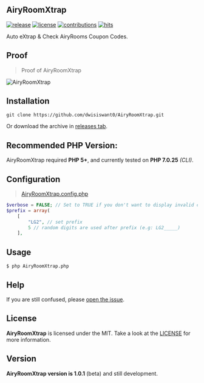 ## AiryRoomXtrap
[![release](https://img.shields.io/github/release/dwisiswant0/AiryRoomXtrap.svg)](https://github.com/dwisiswant0/AiryRoomXtrap/releases/)
[![license](https://img.shields.io/github/license/dwisiswant0/AiryRoomXtrap.svg)](https://github.com/dwisiswant0/AiryRoomXtrap/blob/master/LICENSE)
[![contributions](https://img.shields.io/badge/contributions-welcome-brightgreen.svg?style=flat)](https://github.com/dwisiswant0/AiryRoomXtrap/issues)
[![hits](http://hits.dwyl.com/dwisiswant0/AiryRoomXtrap.svg)](http://hits.dwyl.com/dwisiswant0/AiryRoomXtrap)

Auto eXtrap & Check AiryRooms Coupon Codes.

## Proof
> Proof of AiryRoomXtrap

![AiryRoomXtrap](https://user-images.githubusercontent.com/25837540/37998564-39b1f2c6-3249-11e8-88e4-c71ce90fafde.gif)

## Installation
```
git clone https://github.com/dwisiswant0/AiryRoomXtrap.git
```
Or download the archive in [releases tab](https://github.com/dwisiswant0/AiryRoomXtrap/releases).

## Recommended PHP Version:
AiryRoomXtrap required **PHP 5+**, and currently tested on **PHP 7.0.25** *(CLI)*.

## Configuration
>[AiryRoomXtrap.config.php](https://github.com/dwisiswant0/AiryRoomXtrap/blob/master/bitslerbot.config.php)
```php
$verbose = FALSE; // Set to TRUE if you don't want to display invalid code coupons
$prefix = array(
	[
		"LG2", // set prefix
		5 // random digits are used after prefix (e.g: LG2_____)
	],
```

## Usage
```
$ php AiryRoomXtrap.php
```

## Help
If you are still confused, please [open the issue](https://github.com/dwisiswant0/AiryRoomXtrap/issues). 

## License
**AiryRoomXtrap** is licensed under the MIT. Take a look at the [LICENSE](https://github.com/dwisiswant0/AiryRoomXtrap/blob/master/LICENSE) for more information.

## Version
**AiryRoomXtrap version is 1.0.1** (beta) and still development.
